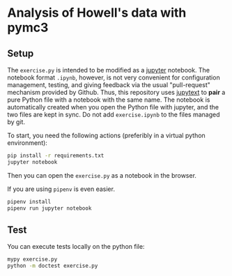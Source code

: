 # Analysis of Howell's data with pymc3

## Setup 

The `exercise.py` is intended to be modified as a
[jupyter](https://jupyter.org/) notebook. The notebook format `.ipynb`, however,
is not very convenient for configuration management, testing, and giving
feedback via the usual "pull-request" mechanism provided by Github. Thus, this
repository uses
[jupytext](https://jupytext.readthedocs.io/en/latest/install.html) to **pair** a
pure Python file with a notebook with the same name. The notebook is
automatically created when you open the Python file with jupyter, and the two
files are kept in sync. Do not add `exercise.ipynb` to the files managed by git.

To start, you need the following actions (preferibly in a virtual python environment):

```sh
pip install -r requirements.txt
jupyter notebook
```

Then you can open the `exercise.py` as a notebook in the browser.

If you are using `pipenv` is even easier.


```sh
pipenv install
pipenv run jupyter notebook
```


## Test

You can execute tests locally on the python file:


```sh
mypy exercise.py
python -m doctest exercise.py
```
